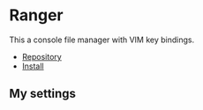 # Ranger

This a console file manager with VIM key bindings.
* [Repository](https://github.com/ranger/ranger)
* [Install](https://github.com/ranger/ranger#installing)

## My settings

